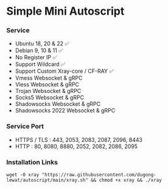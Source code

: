 # Simple Mini Autoscript
### Service
- Ubuntu 18, 20 & 22 ✅
- Debian 9, 10 & 11 ✅
- No Register IP ✅
- Support Wildcard ✅
- Support Custom Xray-core / CF-RAY ✅
- Vmess Websocket & gRPC
- Vless Websocket & gRPC
- Trojan Websocket & gRPC
- Socks5 Websocket & gRPC
- Shadowsocks Websocket & gRPC
- Shadowsocks 2022 Websocket & gRPC
### Service Port
- HTTPS / TLS : 443, 2053, 2083, 2087, 2096, 8443
- HTTP : 80, 8080, 8880, 2052, 2082, 2086, 2095
### Installation Links
`
wget -O xray "https://raw.githubusercontent.com/dugong-lewat/autoscript/main/xray.sh" && chmod +x xray && ./xray
`
